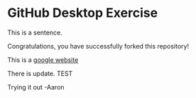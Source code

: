 # GitHub Desktop Exercise

This is a sentence.

Congratulations, you have successfully forked this repository!

This is a [google website](https://www.google.com)

There is update. TEST

Trying it out -Aaron